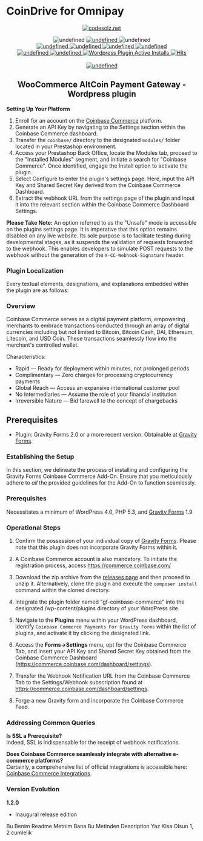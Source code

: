 
# **CoinDrive for Omnipay**

<p align="center">
    <a href="https://wordpress.org/plugins/woo-altcoin-payment-gateway/advanced/">
        <img src="https://ps.w.org/woo-altcoin-payment-gateway/assets/icon-128x128.png" alt="codesolz.net"/>
    </a>
</p>
 
<p align="center">
    <img alt="undefined" src="https://img.shields.io/github/last-commit/tuhin18003/WooCommerce-AltCoin-Payment-Gateway.svg">
    <a href="https://codeclimate.com/github/tuhin18003/WooCommerce-AltCoin-Payment-Gateway">
        <img alt="undefined" src="https://api.codeclimate.com/v1/badges/53342611d39bf5044b5f/maintainability">
    </a>
    <img alt="undefined" src="https://img.shields.io/github/languages/code-size/tuhin18003/WooCommerce-AltCoin-Payment-Gateway.svg"> <br>
    <a href="https://wordpress.org/plugins/woo-altcoin-payment-gateway">
        <img alt="undefined" src="https://img.shields.io/wordpress/plugin/wp-version/woo-altcoin-payment-gateway.svg">
    </a>
    <a href="https://wordpress.org/plugins/woo-altcoin-payment-gateway">
        <img alt="undefined" src="https://img.shields.io/wordpress/plugin/tested/woo-altcoin-payment-gateway.svg">
    </a>
    <a href="https://wordpress.org/plugins/woo-altcoin-payment-gateway">
        <img alt="undefined" src="https://img.shields.io/wordpress/plugin/v/woo-altcoin-payment-gateway.svg">
    </a>
    <a href="https://wordpress.org/plugins/woo-altcoin-payment-gateway">
        <img alt="undefined" src="https://img.shields.io/wordpress/plugin/rating/woo-altcoin-payment-gateway.svg">
    </a>
    <br>
    <a href="https://wordpress.org/plugins/woo-altcoin-payment-gateway">
        <img alt="undefined" src="https://img.shields.io/wordpress/plugin/dm/woo-altcoin-payment-gateway.svg">
    </a>
    <a href="https://wordpress.org/plugins/woo-altcoin-payment-gateway">
        <img alt="undefined" src="https://img.shields.io/wordpress/plugin/dt/woo-altcoin-payment-gateway.svg">
    </a>
    <a href="https://wordpress.org/plugins/woo-altcoin-payment-gateway">
        <img alt="Wordpress Plugin Active Installs" src="https://img.shields.io/wordpress/plugin/installs/woo-altcoin-payment-gateway.svg">
    </a>
    <a href="https://wordpress.org/plugins/woo-altcoin-payment-gateway">
        <img src="https://hitcounter.pythonanywhere.com/count/tag.svg?url=https%3A%2F%2Fgithub.com%2FCodeSolz%2FWooCommerce-AltCoin-Payment-Gateway%2Fblob%2Fmaster%2FREADME.md" alt="Hits">
    </a>
    <br><br>
    <a href="https://codesolz.net">
        <img alt="undefined" src="https://img.shields.io/badge/Created%20By-M.Tuhin-brightgreen.svg">
    </a>
</p>
<h2 align="center">WooCommerce AltCoin Payment Gateway - Wordpress plugin</h2>



**Setting Up Your Platform**

1. Enroll for an account on the [Coinbase Commerce](https://commerce.coinbase.com/) platform.
2. Generate an API Key by navigating to the Settings section within the Coinbase Commerce dashboard.
3. Transfer the `coinbase/` directory to the designated `modules/` folder located in your Prestashop environment.
4. Access your Prestashop Back Office, locate the Modules tab, proceed to the "Installed Modules" segment, and initiate a search for "Coinbase Commerce". Once identified, engage the Install option to activate the plugin.
5. Select Configure to enter the plugin's settings page. Here, input the API Key and Shared Secret Key derived from the Coinbase Commerce Dashboard.
6. Extract the webhook URL from the settings page of the plugin and input it into the relevant section within the Coinbase Commerce Dashboard Settings.

**Please Take Note:** An option referred to as the "Unsafe" mode is accessible on the plugins settings page. It is imperative that this option remains disabled on any live website. Its sole purpose is to facilitate testing during developmental stages, as it suspends the validation of requests forwarded to the webhook. This enables developers to simulate POST requests to the webhook without the generation of the `X-CC-Webhook-Signature` header.


### Plugin Localization

Every textual elements, designations, and explanations embedded within the plugin are as follows:

### Overview

Coinbase Commerce serves as a digital payment platform, empowering merchants to embrace transactions conducted through an array of digital currencies including but not limited to Bitcoin, Bitcoin Cash, DAI, Ethereum, Litecoin, and USD Coin. These transactions seamlessly flow into the merchant's controlled wallet.

Characteristics:

* Rapid — Ready for deployment within minutes, not prolonged periods
* Complimentary — Zero charges for processing cryptocurrency payments
* Global Reach — Access an expansive international customer pool
* No Intermediaries — Assume the role of your financial institution
* Irreversible Nature — Bid farewell to the concept of chargebacks


**Prerequisites**
-------
* Plugin: Gravity Forms 2.0 or a more recent version. Obtainable at [Gravity Forms](https://www.gravityforms.com/).

### Establishing the Setup

In this section, we delineate the process of installing and configuring the Gravity Forms Coinbase Commerce Add-On. Ensure that you meticulously adhere to *all* the provided guidelines for the Add-On to function seamlessly.

### Prerequisites

Necessitates a minimum of WordPress 4.0, PHP 5.3, and [Gravity Forms](https://rocketgenius.pxf.io/c/1212782/445235/7938) 1.9.

### Operational Steps

1. Confirm the possession of your individual copy of [Gravity Forms](https://www.gravityforms.com/). Please note that this plugin does not incorporate Gravity Forms within it.

2. A Coinbase Commerce account is also mandatory. To initiate the registration process, access https://commerce.coinbase.com/

3. Download the zip archive from the [releases page](https://github.com/coinbase/coinbase-commerce-gravity-forms/releases) and then proceed to unzip it. Alternatively, clone the plugin and execute the `composer install` command within the cloned directory.

4. Integrate the plugin folder named "gf-coinbase-commerce" into the designated /wp-content/plugins directory of your WordPress site.

5. Navigate to the **Plugins** menu within your WordPress dashboard, identify `Coinbase Commerce Payments For Gravity Forms` within the list of plugins, and activate it by clicking the designated link.

6. Access the **Forms->Settings** menu, opt for the Coinbase Commerce Tab, and insert your API Key and Shared Secret Key obtained from the Coinbase Commerce Dashboard (https://commerce.coinbase.com/dashboard/settings).

7. Transfer the Webhook Notification URL from the Coinbase Commerce Tab to the Settings/Webhook subscription found at https://commerce.coinbase.com/dashboard/settings.

8. Forge a new Gravity form and incorporate the Coinbase Commerce Feed.

### Addressing Common Queries

**Is SSL a Prerequisite?**  
Indeed, SSL is indispensable for the receipt of webhook notifications.

**Does Coinbase Commerce seamlessly integrate with alternative e-commerce platforms?**  
Certainly, a comprehensive list of official integrations is accessible here: [Coinbase Commerce Integrations](https://commerce.coinbase.com/integrate).

### Version Evolution

**1.2.0**

* Inaugural release edition

Bu Benim Readme Metnim Bana Bu Metinden Description Yaz Kisa Olsun 1, 2 cumlelik

